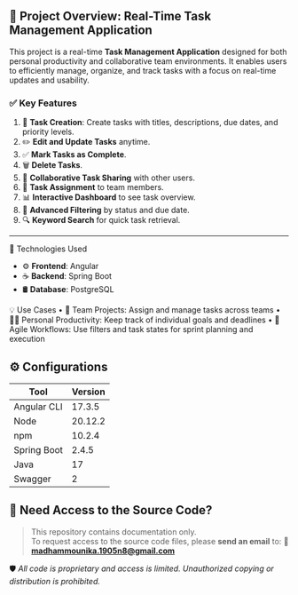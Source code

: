 
## 📌 Project Overview: **Real-Time Task Management Application**

This project is a real-time **Task Management Application** designed for both personal productivity and collaborative team environments. It enables users to efficiently manage, organize, and track tasks with a focus on real-time updates and usability.

### ✅ Key Features

1. 📝 **Task Creation**: Create tasks with titles, descriptions, due dates, and priority levels.  
2. ✏️ **Edit and Update Tasks** anytime.  
3. ✅ **Mark Tasks as Complete**.  
4. 🗑️ **Delete Tasks**.  
5. 🤝 **Collaborative Task Sharing** with other users.  
6. 👥 **Task Assignment** to team members.  
7. 📊 **Interactive Dashboard** to see task overview.  
8. 🧩 **Advanced Filtering** by status and due date.  
9. 🔍 **Keyword Search** for quick task retrieval.
________________________________________
🚀 Technologies Used
- ⚙️ **Frontend**: Angular  
- ☕ **Backend**: Spring Boot  
- 🛢️ **Database**: PostgreSQL  

💡 Use Cases
•	📅 Team Projects: Assign and manage tasks across teams
•	🧍‍♀️ Personal Productivity: Keep track of individual goals and deadlines
•	🚀 Agile Workflows: Use filters and task states for sprint planning and execution

## ⚙️ Configurations

| Tool              | Version       |
|-------------------|---------------|
| Angular CLI       | 17.3.5        |
| Node              | 20.12.2       |
| npm               | 10.2.4        |
| Spring Boot       | 2.4.5         |
| Java              | 17            |
| Swagger           | 2             |

## 📩 Need Access to the Source Code?

> This repository contains documentation only.  
> To request access to the source code files, please **send an email** to:
📧 **madhammounika.1905n8@gmail.com** 

🛡️ *All code is proprietary and access is limited. Unauthorized copying or distribution is prohibited.*
